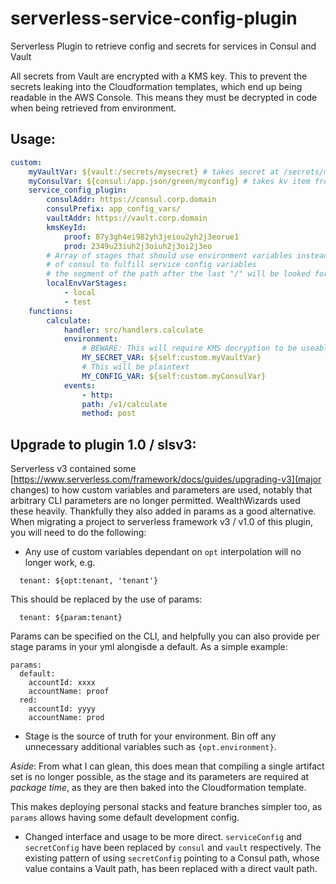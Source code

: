 # serverless-service-config-plugin
Serverless Plugin to retrieve config and secrets for services in Consul and Vault

All secrets from Vault are encrypted with a KMS key. This to prevent the secrets leaking into the Cloudformation templates, which end up being readable in the AWS Console. This means they must be decrypted in code when being retrieved from environment.

## Usage:

```yaml
custom:
    myVaultVar: ${vault:/secrets/mysecret} # takes secret at /secrets/mysecret from Vault, KMS encrypts it, and makes it available as a custom variable
    myConsulVar: ${consul:/app.json/green/myconfig} # takes kv item from path in Consul and makes it available as a custom variable 
    service_config_plugin:
        consulAddr: https://consul.corp.domain
        consulPrefix: app_config_vars/
        vaultAddr: https://vault.corp.domain
        kmsKeyId:
            proof: 87y3gh4ei982yh3jeiou2yh2j3eorue1
            prod: 2349u23iuh2j3oiuh2j3oi2j3eo
        # Array of stages that should use environment variables instead
        # of consul to fulfill service config variables
        # the segment of the path after the last "/" will be looked for in process.envs
        localEnvVarStages:
            - local
            - test
    functions:
        calculate:
            handler: src/handlers.calculate
            environment:
                # BEWARE: This will require KMS decryption to be useable
                MY_SECRET_VAR: ${self:custom.myVaultVar}
                # This will be plaintext
                MY_CONFIG_VAR: ${self:custom.myConsulVar}
            events:
                - http:
                path: /v1/calculate
                method: post
```

## Upgrade to plugin 1.0 / slsv3:
Serverless v3 contained some [https://www.serverless.com/framework/docs/guides/upgrading-v3](major changes) to how custom variables and parameters are used, notably that arbitrary CLI parameters are no longer permitted. WealthWizards used these heavily. Thankfully they also added in params as a good alternative. When migrating a project to serverless framework v3 / v1.0 of this plugin, you will need to do the following:

- Any use of custom variables dependant on `opt` interpolation will no longer work, e.g.
```
  tenant: ${opt:tenant, 'tenant'}
```
This should be replaced by the use of params:
```
  tenant: ${param:tenant}
```
Params can be specified on the CLI, and helpfully you can also provide per stage params in your yml alongisde a default. As a simple example:
```
params:
  default:
    accountId: xxxx
    accountName: proof
  red:
    accountId: yyyy
    accountName: prod
```

- Stage is the source of truth for your environment. Bin off any unnecessary additional variables such as `{opt.environment}`.

_Aside_: From what I can glean, this does mean that compiling a single artifact set is no longer possible, as the stage and its parameters are required at _package time_, as they are then baked into the Cloudformation template.

This makes deploying personal stacks and feature branches simpler too, as `params` allows having some default development config.

- Changed interface and usage to be more direct. `serviceConfig` and `secretConfig` have been replaced by `consul` and `vault` respectively. The existing pattern of using `secretConfig` pointing to a Consul path, whose value contains a Vault path, has been replaced with a direct vault path.
